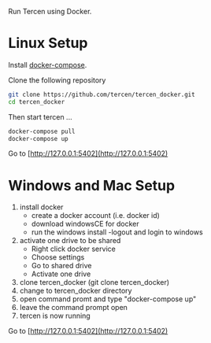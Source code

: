 Run Tercen using Docker.

# Linux Setup
Install [docker-compose](https://docs.docker.com/compose/).

Clone the following repository
```bash
git clone https://github.com/tercen/tercen_docker.git
cd tercen_docker
```

Then start tercen ...

```bash
docker-compose pull
docker-compose up
```

Go to [http://127.0.0.1:5402](http://127.0.0.1:5402)

# Windows and Mac Setup
1. install docker
    - create a docker account (i.e. docker id) 
    - download windowsCE for docker
    - run the windows install
    -logout and login to windows
2. activate one drive to be shared
    - Right click docker service
    - Choose settings
    - Go to shared drive
    - Activate one drive
3. clone tercen_docker  (git clone tercen_docker)
4. change to tercen_docker directory
5. open command promt and type "docker-compose up"
6. leave the command prompt open
7. tercen is now running

Go to [http://127.0.0.1:5402](http://127.0.0.1:5402)
